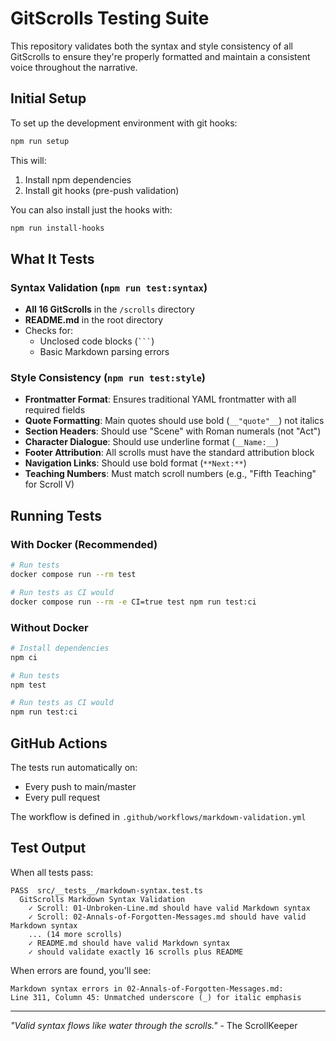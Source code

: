 # GitScrolls Testing Suite

This repository validates both the syntax and style consistency of all GitScrolls to ensure they're properly formatted and maintain a consistent voice throughout the narrative.

## Initial Setup

To set up the development environment with git hooks:

```bash
npm run setup
```

This will:
1. Install npm dependencies
2. Install git hooks (pre-push validation)

You can also install just the hooks with:
```bash
npm run install-hooks
```

## What It Tests

### Syntax Validation (`npm run test:syntax`)
- **All 16 GitScrolls** in the `/scrolls` directory
- **README.md** in the root directory
- Checks for:
  - Unclosed code blocks (` ``` `)
  - Basic Markdown parsing errors

### Style Consistency (`npm run test:style`)
- **Frontmatter Format**: Ensures traditional YAML frontmatter with all required fields
- **Quote Formatting**: Main quotes should use bold (`__"quote"__`) not italics
- **Section Headers**: Should use "Scene" with Roman numerals (not "Act")
- **Character Dialogue**: Should use underline format (`__Name:__`)
- **Footer Attribution**: All scrolls must have the standard attribution block
- **Navigation Links**: Should use bold format (`**Next:**`)
- **Teaching Numbers**: Must match scroll numbers (e.g., "Fifth Teaching" for Scroll V)

## Running Tests

### With Docker (Recommended)

```bash
# Run tests
docker compose run --rm test

# Run tests as CI would
docker compose run --rm -e CI=true test npm run test:ci
```

### Without Docker

```bash
# Install dependencies
npm ci

# Run tests
npm test

# Run tests as CI would
npm run test:ci
```

## GitHub Actions

The tests run automatically on:
- Every push to main/master
- Every pull request

The workflow is defined in `.github/workflows/markdown-validation.yml`

## Test Output

When all tests pass:
```
PASS  src/__tests__/markdown-syntax.test.ts
  GitScrolls Markdown Syntax Validation
    ✓ Scroll: 01-Unbroken-Line.md should have valid Markdown syntax
    ✓ Scroll: 02-Annals-of-Forgotten-Messages.md should have valid Markdown syntax
    ... (14 more scrolls)
    ✓ README.md should have valid Markdown syntax
    ✓ should validate exactly 16 scrolls plus README
```

When errors are found, you'll see:
```
Markdown syntax errors in 02-Annals-of-Forgotten-Messages.md:
Line 311, Column 45: Unmatched underscore (_) for italic emphasis
```

---

*"Valid syntax flows like water through the scrolls."* - The ScrollKeeper